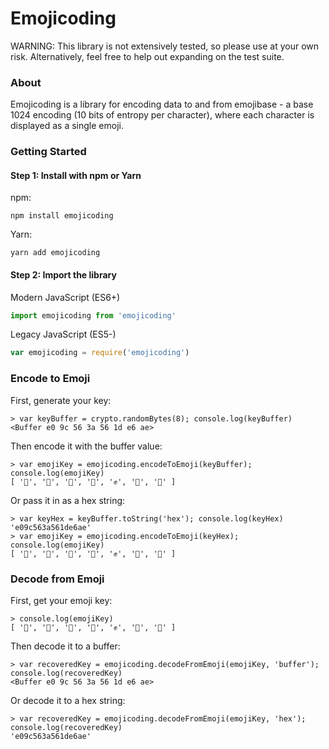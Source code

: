 # Emojicoding

WARNING: This library is not extensively tested, so please use at your own risk. Alternatively, feel free to help out expanding on the test suite.

### About

Emojicoding is a library for encoding data to and from emojibase - a base 1024 encoding (10 bits of entropy per character), where each character is displayed as a single emoji.

### Getting Started

#### Step 1: Install with npm or Yarn

npm:

```
npm install emojicoding
```

Yarn:

```
yarn add emojicoding
```

#### Step 2: Import the library

Modern JavaScript (ES6+)

```js
import emojicoding from 'emojicoding'
```

Legacy JavaScript (ES5-)

```js
var emojicoding = require('emojicoding')
```

### Encode to Emoji

First, generate your key:

```
> var keyBuffer = crypto.randomBytes(8); console.log(keyBuffer)
<Buffer e0 9c 56 3a 56 1d e6 ae>
```

Then encode it with the buffer value:

```
> var emojiKey = emojicoding.encodeToEmoji(keyBuffer); console.log(emojiKey)
[ '🔨', '🌵', '🦖', '🍮', '✊', '🍷', '🧰' ]
```

Or pass it in as a hex string:

```
> var keyHex = keyBuffer.toString('hex'); console.log(keyHex)
'e09c563a561de6ae'
> var emojiKey = emojicoding.encodeToEmoji(keyHex); console.log(emojiKey)
[ '🔨', '🌵', '🦖', '🍮', '✊', '🍷', '🧰' ]
```

### Decode from Emoji

First, get your emoji key:

```
> console.log(emojiKey)
[ '🔨', '🌵', '🦖', '🍮', '✊', '🍷', '🧰' ]
```

Then decode it to a buffer:

```
> var recoveredKey = emojicoding.decodeFromEmoji(emojiKey, 'buffer'); console.log(recoveredKey)
<Buffer e0 9c 56 3a 56 1d e6 ae>
```

Or decode it to a hex string:

```
> var recoveredKey = emojicoding.decodeFromEmoji(emojiKey, 'hex'); console.log(recoveredKey)
'e09c563a561de6ae'
```
